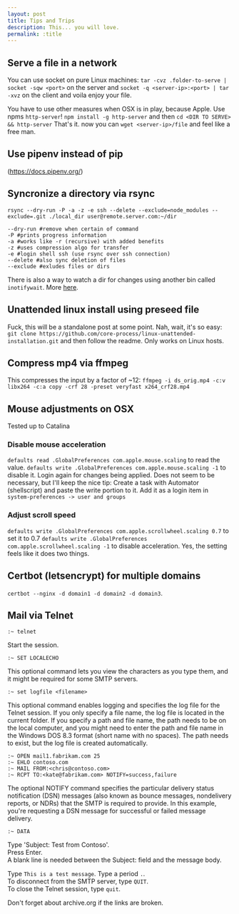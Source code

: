 ```yaml
---
layout: post
title: Tips and Trips
description: This... you will love.
permalink: :title
---
```


## Serve a file in a network
You can use socket on pure Linux machines:
`tar -cvz .folder-to-serve | socket -sqw <port>` on the server and
`socket -q <server-ip>:<port> | tar -xvz` on the client and voila enjoy your file.

You have to use other measures when OSX is in play, because Apple. Use npms `http-server`!
`npm install -g http-server` and then 
`cd <DIR TO SERVE> && http-server` That's it. now you can `wget <server-ip>/file` and feel like a free man.

## Use pipenv instead of pip
(https://docs.pipenv.org/)


## Syncronize a directory via rsync
`rsync --dry-run -P -a -z -e ssh --delete --exclude=node_modules --exclude=.git ./local_dir user@remote.server.com:~/dir`

```
--dry-run #remove when certain of command 
-P #prints progress information
-a #works like -r (recursive) with added benefits
-z #uses compression algo for transfer
-e #login shell ssh (use rsync over ssh connection)
--delete #also sync deletion of files
--exclude #exludes files or dirs
```

There is also a way to watch a dir for changes using another bin called `inotifywait`. More [here](https://github.com/drunomics/syncd/blob/master/watch.sh).

## Unattended linux install using preseed file
Fuck, this will be a standalone post at some point. Nah, wait, it's so easy:
`git clone https://github.com/core-process/linux-unattended-installation.git` and then follow the readme. Only works on Linux hosts.

## Compress mp4 via ffmpeg
This compresses the input by a factor of ~12:
`ffmpeg -i ds_orig.mp4 -c:v libx264 -c:a copy -crf 28 -preset veryfast x264_crf28.mp4`

## Mouse adjustments on OSX
Tested up to Catalina
### Disable mouse acceleration
`defaults read .GlobalPreferences com.apple.mouse.scaling` to read the value.
`defaults write .GlobalPreferences com.apple.mouse.scaling -1` to disable it. Login again for changes being applied.
Does not seem to be necessary, but I'll keep the nice tip:
Create a task with Automator (shellscript) and paste the write portion to it. Add it as a login item in `system-preferences -> user and groups`

### Adjust scroll speed
`defaults write .GlobalPreferences com.apple.scrollwheel.scaling 0.7` to set it to 0.7
`defaults write .GlobalPreferences com.apple.scrollwheel.scaling -1` to disable acceleration. Yes, the setting feels like it does two things.

## Certbot (letsencrypt) for multiple domains
`certbot --nginx -d domain1 -d domain2 -d domain3`.

## Mail via Telnet
    :~ telnet

Start the session.

    :~ SET LOCALECHO

This optional command lets you view the characters as you type them, and it might be required for some SMTP servers.

    :~ set logfile <filename>

This optional command enables logging and specifies the log file for the Telnet session. If you only specify a file name, the log file is located in the current folder. If you specify a path and file name, the path needs to be on the local computer, and you might need to enter the path and file name in the Windows DOS 8.3 format (short name with no spaces). The path needs to exist, but the log file is created automatically.

    :~ OPEN mail1.fabrikam.com 25
    :~ EHLO contoso.com
    :~ MAIL FROM:<chris@contoso.com>
    :~ RCPT TO:<kate@fabrikam.com> NOTIFY=success,failure

The optional NOTIFY command specifies the particular delivery status notification (DSN) messages (also known as bounce messages, nondelivery reports, or NDRs) that the SMTP is required to provide. In this example, you're requesting a DSN message for successful or failed message delivery.

    :~ DATA

Type 'Subject: Test from Contoso'.  
Press Enter.  
A blank line is needed between the Subject: field and the message body.  
  
Type `This is a test message`. 
Type a period `.`.  
To disconnect from the SMTP server, type `QUIT`.  
To close the Telnet session, type `quit`.  


Don't forget about archive.org if the links are broken.
